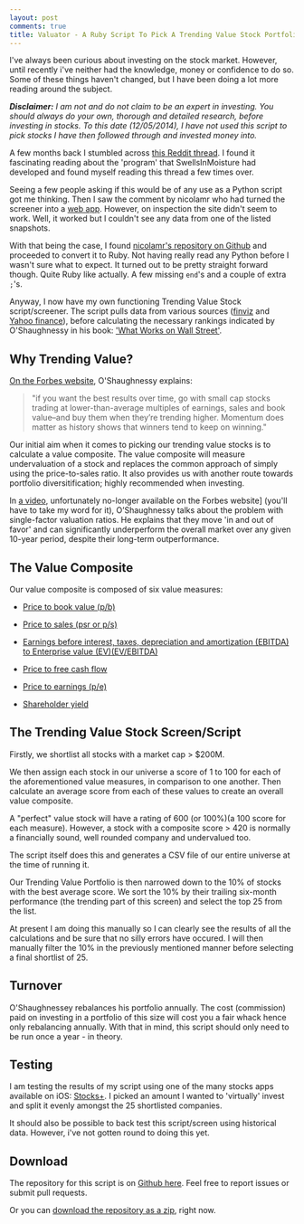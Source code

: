 ```yaml
---
layout: post
comments: true
title: Valuator - A Ruby Script To Pick A Trending Value Stock Portfolio
---
```


I've always been curious about investing on the stock market. However, until recently i've neither had the knowledge, money or confidence to do so. Some of these things haven't changed, but I have been doing a lot more reading around the subject.    

_**Disclaimer:** I am not and do not claim to be an expert in investing. You should always do your own, thorough and detailed research, before investing in stocks. To this date (12/05/2014), I have not used this script to pick stocks I have then followed through and invested money into._  

A few months back I stumbled across [this Reddit thread](http://www.reddit.com/r/investing/comments/1eyx3r/how_do_you_select_stocks_contd_trending_value_see/). I found it fascinating reading about the 'program' that SwellsInMoisture had developed and found myself reading this thread a few times over.

Seeing a few people asking if this would be of any use as a Python script got me thinking. Then I saw the comment by nicolamr who had turned the screener into a [web app](http://finance.nmr.io/). However, on inspection the site didn't seem to work. Well, it worked but I couldn't see any data from one of the listed snapshots.

With that being the case, I found [nicolamr's repository on Github]() and proceeded to convert it to Ruby. Not having really read any Python before I wasn't sure what to expect. It turned out to be pretty straight forward though. Quite Ruby like actually. A few missing `end`'s and a couple of extra `;`'s.

Anyway, I now have my own functioning Trending Value Stock script/screener. The script pulls data from various sources ([finviz](http://finviz.com/) and [Yahoo finance](https://uk.finance.yahoo.com/)), before calculating the necessary rankings indicated by O'Shaughnessy in his book: ['What Works on Wall Street'](http://www.amazon.co.uk/gp/product/B005NASI8S/ref=as_li_ss_tl?ie=UTF8&camp=1634&creative=19450&creativeASIN=B005NASI8S&linkCode=as2&tag=zoltarspeaks-21).

## Why Trending Value?
[On the Forbes website](http://www.forbes.com/sites/johndobosz/2011/12/13/values-to-hold-dear-when-youre-buying-stocks/), O'Shaughnessy explains: 

> "if you want the best results over time, go with small cap stocks trading at lower-than-average multiples of earnings, sales and book value–and buy them when they’re trending higher. Momentum does matter as history shows that winners tend to keep on winning."

Our initial aim when it comes to picking our trending value stocks is to calculate a value composite. The value composite will measure undervaluation of a stock and replaces the common approach of simply using the price-to-sales ratio. It also provides us with another route towards portfolio diversitification; highly recommended when investing.

In [a video](http://www.forbes.com/sites/johndobosz/2011/12/13/values-to-hold-dear-when-youre-buying-stocks/), unfortunately no-longer available on the Forbes website] (you'll have to take my word for it), O’Shaughnessy talks about the problem with single-factor valuation ratios. He explains that they move 'in and out of favor' and can significantly underperform the overall market over any given 10-year period, despite their long-term outperformance.


## The Value Composite
Our value composite is composed of six value measures:

* [Price to book value (p/b)](http://www.investopedia.com/terms/p/price-to-bookratio.asp)

* [Price to sales (psr or p/s)](http://www.investopedia.com/terms/p/price-to-salesratio.asp)

* [Earnings before interest, taxes, depreciation and amortization (EBITDA) to Enterprise value (EV)(EV/EBITDA)](http://www.investopedia.com/terms/e/ebitda-ev-multiple.asp)

* [Price to free cash flow](http://www.investopedia.com/terms/p/pricetofreecashflow.asp)

* [Price to earnings (p/e)](http://www.investopedia.com/terms/p/price-earningsrelative.asp)

* [Shareholder yield](http://en.wikipedia.org/wiki/Shareholder_yield)

## The Trending Value Stock Screen/Script
Firstly, we shortlist all stocks with a market cap > $200M.

We then assign each stock in our universe a score of 1 to 100 for each of the aforementioned value measures, in comparison to one another. Then calculate an average score from each of these values to create an overall value composite.

A "perfect" value stock will have a rating of 600 (or 100%)(a 100 score for each measure). However, a stock with a composite score > 420 is normally a financially sound, well rounded company and undervalued too.

The script itself does this and generates a CSV file of our entire universe at the time of running it.

Our Trending Value Portfolio is then narrowed down to the 10% of stocks with the best average score. We sort the 10% by their trailing six-month performance (the trending part of this screen) and select the top 25 from the list.

At present I am doing this manually so I can clearly see the results of all the calculations and be sure that no silly errors have occured. I will then manually filter the 10% in the previously mentioned manner before selecting a final shortlist of 25.

## Turnover
O'Shaughnessey rebalances his portfolio annually. The cost (commission) paid on investing in a portfolio of this size will cost you a fair whack hence only rebalancing annually. With that in mind, this script should only need to be run once a year - in theory.

## Testing
I am testing the results of my script using one of the many stocks apps available on iOS: [Stocks+](https://itunes.apple.com/gb/app/stocks+-alerts-real-time-stock/id667161120?mt=8). I picked an amount I wanted to 'virtually' invest and split it evenly amongst the 25 shortlisted companies.

It should also be possible to back test this script/screen using historical data. However, i've not gotten round to doing this yet.

## Download
The repository for this script is on [Github here](https://github.com/coolbox/valuator). Feel free to report issues or submit pull requests.

Or you can [download the repository as a zip](https://github.com/coolbox/valuator/archive/master.zip), right now.
